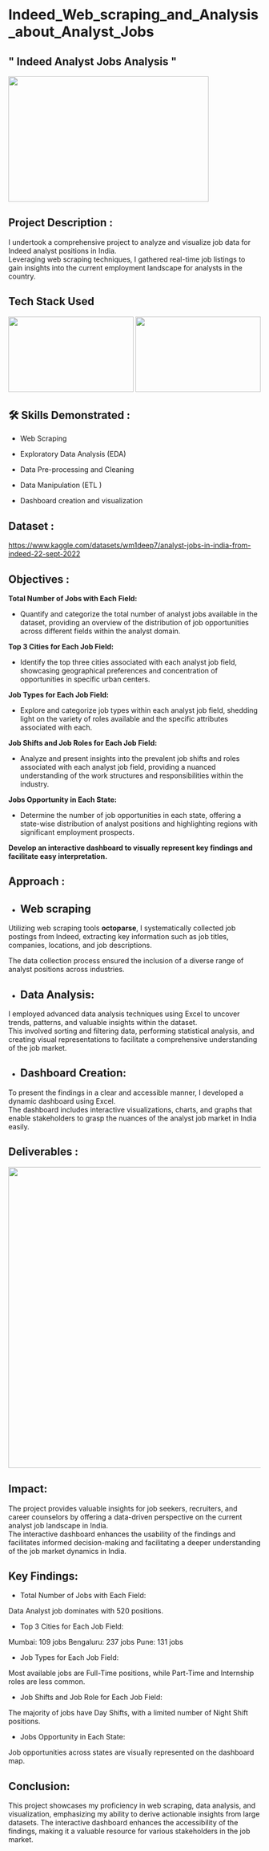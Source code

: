 # Indeed_Web_scraping_and_Analysis_about_Analyst_Jobs



## " Indeed Analyst Jobs Analysis "

<img src="https://logowik.com/content/uploads/images/indeed.jpg" width="400" height="250">

## Project Description :

I undertook a comprehensive project to analyze and visualize job data for Indeed analyst positions in India.       
Leveraging web scraping techniques, I gathered real-time job listings to gain insights into the current employment landscape for analysts in the country.

## Tech Stack Used

 <img src="https://prtimes.jp/data/corp/127977/ogp/e01b3bbc4187ef29007d391908895ab8-828b3d71782c8eb0c5ce464c9a6be21b.png" width="250" height="150"> <img src="https://logos-world.net/wp-content/uploads/2022/02/Microsoft-Excel-Emblem.png" width="250" height="150">


 ## 🛠 Skills Demonstrated :

-  Web Scraping

-  Exploratory Data Analysis (EDA)

-  Data Pre-processing and Cleaning

-  Data Manipulation (ETL )

-  Dashboard creation and visualization

## Dataset : 
https://www.kaggle.com/datasets/wm1deep7/analyst-jobs-in-india-from-indeed-22-sept-2022

##  Objectives :

**Total Number of Jobs with Each Field:**

-  Quantify and categorize the total number of analyst jobs available in the dataset, providing an overview of the distribution of job opportunities across different fields within the analyst domain.

**Top 3 Cities for Each Job Field:**

-  Identify the top three cities associated with each analyst job field, showcasing geographical preferences and concentration of opportunities in specific urban centers.

**Job Types for Each Job Field:**

-  Explore and categorize job types within each analyst job field, shedding light on the variety of roles available and the specific attributes associated with each.

**Job Shifts and Job Roles for Each Job Field:**

-  Analyze and present insights into the prevalent job shifts and roles associated with each analyst job field, providing a nuanced understanding of the work structures and responsibilities within the industry.

**Jobs Opportunity in Each State:**

-  Determine the number of job opportunities in each state, offering a state-wise distribution of analyst positions and highlighting regions with significant employment prospects.
  
**Develop an interactive dashboard to visually represent key findings and facilitate easy interpretation.**

## Approach :

-  ## Web scraping
Utilizing web scraping tools **octoparse**, I systematically collected job postings from Indeed, extracting key information such as job titles, companies, locations, and job descriptions. 
   
   The data collection process ensured the inclusion of a diverse range of analyst positions across industries.

-  ## Data Analysis:
I employed advanced data analysis techniques using Excel to uncover trends, patterns, and valuable insights within the dataset.      
This involved sorting and filtering data, performing statistical analysis, and creating visual representations to facilitate a comprehensive understanding of the job market.

-  ## Dashboard Creation:
To present the findings in a clear and accessible manner, I developed a dynamic dashboard using Excel.    
The dashboard includes interactive visualizations, charts, and graphs that enable stakeholders to grasp the nuances of the analyst job market in India easily.   

## Deliverables :
<img src="https://github.com/WM1D7/Indeed_web_scraping_and_Analysis_about-_Analyst_Jobs/blob/main/Final%20Result/indeed_dasboard1.png" width="1200" height="600">


## Impact:
The project provides valuable insights for job seekers, recruiters, and career counselors by offering a data-driven perspective on the current analyst job landscape in India.     
The interactive dashboard enhances the usability of the findings and facilitates informed decision-making and facilitating a deeper understanding of the job market dynamics in India. 

## Key Findings:

-  Total Number of Jobs with Each Field:

Data Analyst job dominates with 520 positions.

-  Top 3 Cities for Each Job Field:

Mumbai: 109 jobs
Bengaluru: 237 jobs
Pune: 131 jobs

-  Job Types for Each Job Field:

Most available jobs are Full-Time positions, while Part-Time and Internship roles are less common.

-  Job Shifts and Job Role for Each Job Field:

The majority of jobs have Day Shifts, with a limited number of Night Shift positions.

-  Jobs Opportunity in Each State:

Job opportunities across states are visually represented on the dashboard map.

## Conclusion:
This project showcases my proficiency in web scraping, data analysis, and visualization, emphasizing my ability to derive actionable insights from large datasets. 
The interactive dashboard enhances the accessibility of the findings, making it a valuable resource for various stakeholders in the job market.
